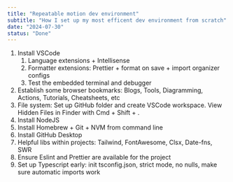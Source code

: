 ```yaml
---
title: "Repeatable motion dev environment"
subtitle: "How I set up my most efficent dev environment from scratch"
date: "2024-07-30"
status: "Done"
---
```


1. Install VSCode
   1. Language extensions + Intellisense
   1. Formatter extensions: Prettier + format on save + import organizer configs
   1. Test the embedded terminal and debugger
1. Establish some browser bookmarks: Blogs, Tools, Diagramming, Actions, Tutorials, Cheatsheets, etc
1. File system: Set up GitHub folder and create VSCode workspace. View Hidden Files in Finder with Cmd + Shift + .
1. Install NodeJS
1. Install Homebrew + Git + NVM from command line
1. Install GitHub Desktop
1. Helpful libs within projects: Tailwind, FontAwesome, Clsx, Date-fns, SWR
1. Ensure Eslint and Prettier are available for the project
1. Set up Typescript early: init tsconfig.json, strict mode, no nulls, make sure automatic imports work
